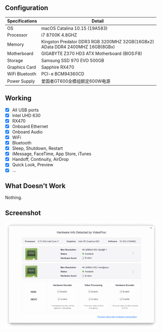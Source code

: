 ## Configuration
|Specifications|Detail|
| --- | --- |
|OS|macOS Catalina 10.15 (19A583) |
|Processor|i7 8700K 4.8GHZ|
|Memory|Kingston Predator DDR3 RGB 3200MHZ 32GB(16GBx2)<br/>AData DDR4 2400MHZ 16GB(8GBx)|
|Motherboard|GIGABYTE Z370 HD3 ATX Motherboard (BIOS:F8)|
|Storage|Samsung SSD 970 EVO 500GB|
|Graphics Card|Sapphire RX470|
|WiFi Bluetooth|PCI-e BCM94360CD|
|Power Supply|爱国者GT600全模组额定600W电源|

## Working
- [x] All USB ports
- [x] Intel UHD 630
- [x] RX470
- [x] Onboard Ethernet
- [x] Onboard Audio
- [x] WiFi
- [x] Bluetooth
- [x] Sleep, Shutdown, Restart
- [x] iMessage, FaceTime, App Store, iTunes
- [x] Handoff, Continuity, AirDrop
- [x] Quick Look, Preview
- [x] ...

## What Doesn't Work
Nothing.

## Screenshot

![](media/encoding.png)


